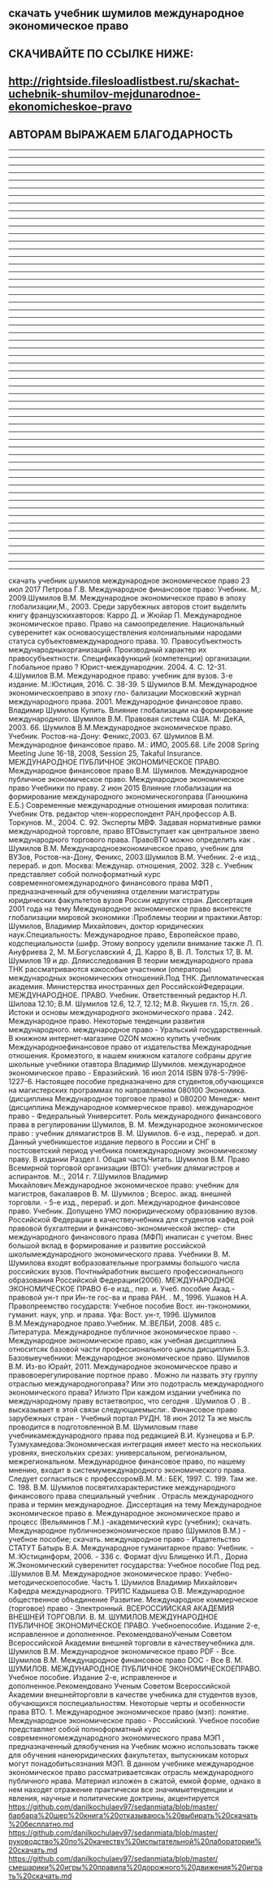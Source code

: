 скачать учебник шумилов международное экономическое право
--------------------------------------------------
СКАЧИВАЙТЕ ПО ССЫЛКЕ НИЖЕ:
--------------------------------------------------
http://rightside.filesloadlistbest.ru/skachat-uchebnik-shumilov-mejdunarodnoe-ekonomicheskoe-pravo
--------------------------------------------------
АВТОРАМ ВЫРАЖАЕМ БЛАГОДАРНОСТЬ
--------------------------------------------------
--------------------------------------------------
--------------------------------------------------
--------------------------------------------------
--------------------------------------------------
--------------------------------------------------
--------------------------------------------------
--------------------------------------------------
--------------------------------------------------
--------------------------------------------------
--------------------------------------------------
--------------------------------------------------
--------------------------------------------------
--------------------------------------------------
--------------------------------------------------
--------------------------------------------------
--------------------------------------------------
--------------------------------------------------
--------------------------------------------------
--------------------------------------------------
--------------------------------------------------
--------------------------------------------------
--------------------------------------------------
--------------------------------------------------
--------------------------------------------------
--------------------------------------------------
--------------------------------------------------
--------------------------------------------------
--------------------------------------------------
--------------------------------------------------
--------------------------------------------------
--------------------------------------------------
--------------------------------------------------
--------------------------------------------------
--------------------------------------------------
--------------------------------------------------
--------------------------------------------------
--------------------------------------------------
--------------------------------------------------
--------------------------------------------------
--------------------------------------------------
--------------------------------------------------
--------------------------------------------------
--------------------------------------------------
--------------------------------------------------
--------------------------------------------------
--------------------------------------------------
--------------------------------------------------
--------------------------------------------------
--------------------------------------------------
--------------------------------------------------
--------------------------------------------------
--------------------------------------------------
--------------------------------------------------
--------------------------------------------------
--------------------------------------------------
--------------------------------------------------
скачать учебник шумилов международное экономическое право 23 июл 2017  Петрова Г.В. Международное финансовое право: Учебник. М,: 2009.Шумилов В.М. Международное экономическое право в эпоху глобализации,М., 2003. Среди зарубежных авторов стоит выделить книгу французскихавторов: Карро Д. и Жюйар П. Международное экономическое право. Право на самоопределение. Национальный суверенитет как основаосуществления колониальными народами статуса субъектовмеждународного права. 10. Правосубъектность международныхорганизаций. Производный характер их правосубъектности. Спецификафункций (компетенции) организации. Глобальное право ? Юрист-международник. 2004.  4. С. 12-31. 4.Шумилов В.М. Международное право: учебник для вузов.  3-е издание.  М.:Юстиция, 2016.  С. 38-39. 5 Шумилов В.М. Международное экономическоеправо в эпоху гло- бализации  Московский журнал международного права. 2001. Международное финансовое право. Владимир Шумилов  Купить. Влияние глобализации на формирование международного. Шумилов В.М. Правовая система США. М: ДеКА, 2003. 66. Шумилов В.М.Международное экономическое право. Учебник.  Ростов-на-Дону: Феникс,2003. 67. Шумилов В.М. Международное финансовое право. М.: ИМО, 2005.68. Life 2008 Spring Meeting June 16-18, 2008, Session 25, Takaful Insurance. МЕЖДУНАРОДНОЕ ПУБЛИЧНОЕ ЭКОНОМИЧЕСКОЕ ПРАВО. Международное финансовое право
В.М. Шумилов. Международное публичное экономическое право. Международное экономическое право  Учебники по праву. 2 июн 2015  Влияние глобализации на формирование международного экономическогоправа (Ганюшкина Е.Б.)   Современные международные отношения имировая политика: Учебник  Отв. редактор член-корреспондент РАН,профессор А.В. Торкунов. М., 2004. С. 92. Эксперты МВФ. Задавая нормативные рамки международной торговле, право ВТОвыступает как центральное звено международного торгового права. ПравоВТО можно определить как . Шумилов В.М. Международноеэкономическое право, учебник для ВУЗов, Ростов-на-Дону, Феникс, 2003.Шумилов В.М. Учебник. 2-е изд., перераб. и доп. Москва: Междунар. отношения, 2002. 328 с. Учебник представляет собой полноформатный курс современногомеждународного финансового права МФП , предназначенный для обученияна отделении магистратуры юридических факультетов вузов России идругих стран. Диссертация 2001 года на тему Международное экономическое право вконтексте глобализации мировой экономики :Проблемы теории и практики.Автор: Шумилов, Владимир Михайлович, доктор юридических наук.Специальность: Международное право, Европейское право, кодспециальности (шифр. Этому вопросу уделили внимание также Л. П. Ануфриева 2, М. М.Богуславский 4, Д. Карро 8, В. Л. Толстых 17, В. М. Шумилов 19 и др. Дляисследования  В теории международного права ТНК рассматриваются какособые участники (операторы) международных экономических отношений.Под ТНК. Дипломатическая академия. Министерства иностранных дел РоссийскойФедерации. МЕЖДУНАРОДНОЕ. ПРАВО. Учебник. Ответственный редактор Н.Л. Шилова  12.10; В.М. Шумилов  12.6, 12.7, 12.12; М.В. Якушев  гл. 15,гл. 26 . Истоки и основы международного экономического права . 242.
Международное право. Некоторые тенденции развития международного. международное право - Уральский государственный. В книжном интернет-магазине OZON можно купить учебник Международноефинансовое право от издательства Международные отношения. Кромеэтого, в нашем книжном каталоге собраны другие школьные учебники отавтора Владимир Шумилов. международное экономическое право - Евразийский. 16 июл 2014  ISBN 978-5-7996-1227-6. Настоящее пособие предназначено для студентов,обучающихся на магистерских программах по направлениям 080100 Экономика. (дисциплина Международное торговое право) и 080200 Менедж- мент (дисциплина Международное коммерческое право). международное право - Федеральный Университет. Роль международного финансового права в регулировании
Шумилов, В. М. Международное экономическое право : учебник длямагистров  В. М. Шумилов.  6-е изд., перераб. и доп.  Данный учебникшестое издание первого в России и СНГ в постсоветский период учебника помеждународному экономическому праву. В издании  Раздел I. Общая частьЧитать. Шумилов В.М. Право Всемирной торговой организации (ВТО): учебник длямагистров и аспирантов. М.:, 2014 г. 7.Шумилов Владимир Михайлович.Международное экономическое право: учебник для магистров, бакалавров В. М. Шумилов ; Всерос. акад. внешней торговли. - 5-е изд., перераб. и доп. Международное финансовое право. Учебник. Допущено УМО поюридическому образованию вузов. Российской Федерации в качествеучебника для студентов  кафед рой правовой бухгалтерии и финансово-экономической экспер-  сти международного финансового права (МФП) инаписан с учетом. Внес большой вклад в формирование и развитие российской школымеждународного экономического права. Учебники В. М. Шумилова входят вобразовательные программы большого числа российских вузов. Почтныйработник высшего профессионального образования Российской Федерации(2006). МЕЖДУНАРОДНОЕ ЭКОНОМИЧЕСКОЕ ПРАВО 6-е изд., пер. и. Учеб. пособие  Акад.-правовой ун-т при Ин-те гос-ва и права РАН. . М., 1996. Ушаков Н.А. Правопреемство государств: Учебное пособие  Вост. ин-тэкономики, гуманит. наук, упр. и права.  Уфа: Вост. ун-т, 1996. Шумилов В.М.Международное право.Учебник. М.:ВЕЛБИ, 2008.  485 с. Литература. Международное публичное экономическое право -. Международное экономическое право, как учебная дисциплина относитсяк базовой части профессионального цикла дисциплин Б.3.  Базовыеучебники: Международное экономическое право. Шумилов В.М. Из-во Юрайт, 2011. Международное экономическое право и правовоерегулирование
портное право . Можно ли назвать эту группу отраслью международногоправа? Или  это подотрасль международного экономического права? Илиэто  При каждом издании учебника по международному праву встаетвопрос, что сегодня . Шумилов О . В . высказывает в этой связи следующиемысли:. Финансовое право зарубежных стран - Учебный портал РУДН. 18 июн 2012  Та же мысль проводится в подготовленной В.М. Шумиловым главе учебникамеждународного права под редакцией В.И. Кузнецова и Б.Р. Тузмухамедова:Экономическая интеграция имеет место на нескольких уровнях, внескольких срезах: универсальном, региональном, межрегиональном. Международное финансовое право, по нашему мнению, входит в системумеждународного экономического права. Следует согласиться с профессоромВ.М.  М.: БЕК, 1997. С. 199.  Там же. С. 198. В.М. Шумилов посвятилхарактеристике международного финансового права специальный учебник . Отрасль международного права и термин международное. Диссертация на тему Международное экономическое право в. Международное экономическое право и процесс (Вельяминов Г.М.) -академический курс (учебник); скачать. Международное публичноеэкономическое право (Шумилов В.М.) - учебное пособие; скачать. международное право - Издательство СТАТУТ
Батырь В.А. Международное гуманитарное право: Учебник. - М.:Юстицинформ, 2006. - 336 с. Формат djvu  Блищенко И.П., Дориа Ж.Экономический суверенитет государства: Учебное пособие  Под ред. .Шумилов В.М. Международное экономическое право: Учебно-методическоепособие. Часть 1. Шумилов Владимир Михайлович  Кафедра международного. ТРИПС Кадышева О.В. Международное общественное объединение Развитие. Международное коммерческое (торговое) право - Электронный. ВСЕРОССИЙСКАЯ АКАДЕМИЯ ВНЕШНЕЙ ТОРГОВЛИ. В. М. ШУМИЛОВ.МЕЖДУНАРОДНОЕ ПУБЛИЧНОЕ ЭКОНОМИЧЕСКОЕ ПРАВО. Учебноепособие. Издание 2-е, исправленное и дополненное. РекомендованоУченым Советом Всероссийской Академии внешней торговли в качествеучебника для. Шумилов В.М. Международное экономическое право PDF - Все. Шумилов В.М. Международное финансовое право DOC - Все
В. М. ШУМИЛОВ. МЕЖДУНАРОДНОЕ ПУБЛИЧНОЕ ЭКОНОМИЧЕСКОЕПРАВО. Учебное пособие. Издание 2-е, исправленное и дополненное.Рекомендовано Ученым Советом Всероссийской Академии внешнейторговли в качестве учебника для студентов вузов, обучающихся поспециальностям. Некоторые черты и особенности права ВТО. 1. Международное экономическое право (мэп): понятие. Международное экономическое право - Российский. Учебное пособие представляет собой полноформатный курс современногомеждународного экономического права МЭП , предназначенный дляобучения на  Учебник можно использовать также для обучения нанеюридических факультетах, выпускникам которых могут понадобитьсязнания МЭП. В данном учебнике международное экономическое право рассматриваетсякак отрасль международного публичного нрава. Материал изложен в сжатой, емкой форме, однако в нем находят отражение практически все значимыетенденции и явления, научные и политические доктрины, акцентируется
https://github.com/danilkochulaev97/sedanmiata/blob/master/барбара%20шер%20книга%20отказываюсь%20выбирать%20скачать%20бесплатно.md
https://github.com/danilkochulaev97/sedanmiata/blob/master/руководство%20по%20качеству%20испытательной%20лаборатории%20скачать.md
https://github.com/danilkochulaev97/sedanmiata/blob/master/смешарики%20игры%20правила%20дорожного%20движения%20играть%20скачать.md